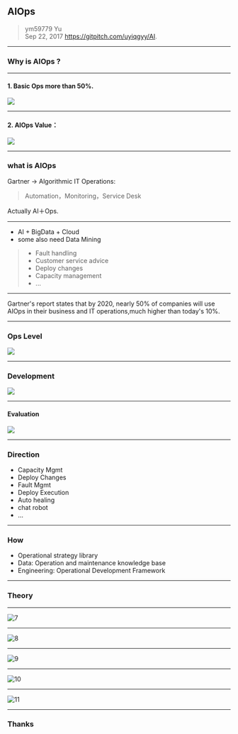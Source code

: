 ## AIOps
> ym59779 Yu  
> Sep 22, 2017
> https://gitpitch.com/uyiqgyy/AI.  

---

### Why is AIOps ?

---

#### 1. Basic Ops more than 50%. 

![](http://note.youdao.com/yws/api/personal/file/WEBa01a05eaf878f2c2c3860806b132163e?method=download&shareKey=cae1cdbd3576748bee5efb4568c8bf64)

---

#### 2. AIOps Value：

![](http://note.youdao.com/yws/api/personal/file/WEB9a29bbbba4766651dcc05d1da7d29bcb?method=download&shareKey=ea09c96b7b790c021dd508306ddf4515)

---

### what is AIOps

Gartner -> Algorithmic IT Operations: 
> Automation，Monitoring，Service Desk
 
Actually AI＋Ops.

---

- AI + BigData + Cloud
- some also need Data Mining

> - Fault handling  
> - Customer service advice  
> - Deploy changes  
> - Capacity management  
> - ...

---

Gartner's report states that by 2020, nearly 50% of companies will use AIOps in their business and IT operations,much higher than today's 10%.

---
### Ops Level

![](http://note.youdao.com/yws/api/personal/file/WEBb6cc4f7bff6d2a8d6f36177d1dbbccd0?method=download&shareKey=f0bbcaf22a8f90b65567d7762330d785)

---
### Development

![](http://note.youdao.com/yws/api/personal/file/WEB82d4217615e317b6422d9b3621cfff76?method=download&shareKey=4d46eed13f1891b1fb6a1bee5665bca6)

---

#### Evaluation

![](http://note.youdao.com/yws/api/personal/file/WEBfd0520512c2858c19ce276527bbcb114?method=download&shareKey=a579fd9ff85f87e863d69f20d625e281)

---
### Direction

- Capacity Mgmt
- Deploy Changes
- Fault Mgmt
- Deploy Execution
- Auto healing
- chat robot
- ...

---

### How 

* Operational strategy library  
* Data: Operation and maintenance knowledge base
* Engineering: Operational Development Framework

---
### Theory
---

![7](http://note.youdao.com/yws/api/personal/file/WEB821b564d2682bd844716e8fbf0f645fd?method=download&shareKey=8813373bbd9be8d3880bdad13585d85f)

---

![8](http://note.youdao.com/yws/api/personal/file/WEBc8ef26debd724409187ca99d3a52258f?method=download&shareKey=5b61f81178a9eedc933ebd898332fd08)

---

![9](http://note.youdao.com/yws/api/personal/file/WEB8e5b508525b0a66aec7d72c26a82fc4f?method=download&shareKey=551b6606ca1c91efbc9f9c96687a208e)

---

![10](http://note.youdao.com/yws/api/personal/file/WEB049bf4b8ba73d2d3ad1668d55e9e51ea?method=download&shareKey=5bde36b207425e40bdb50048d2e41b40)

---

![11](http://note.youdao.com/yws/api/personal/file/WEB693780975fde8688225e721d9c1d85ff?method=download&shareKey=bda7a4a7a4c7da21f8f325f58fb8baf0)

---
### Thanks
